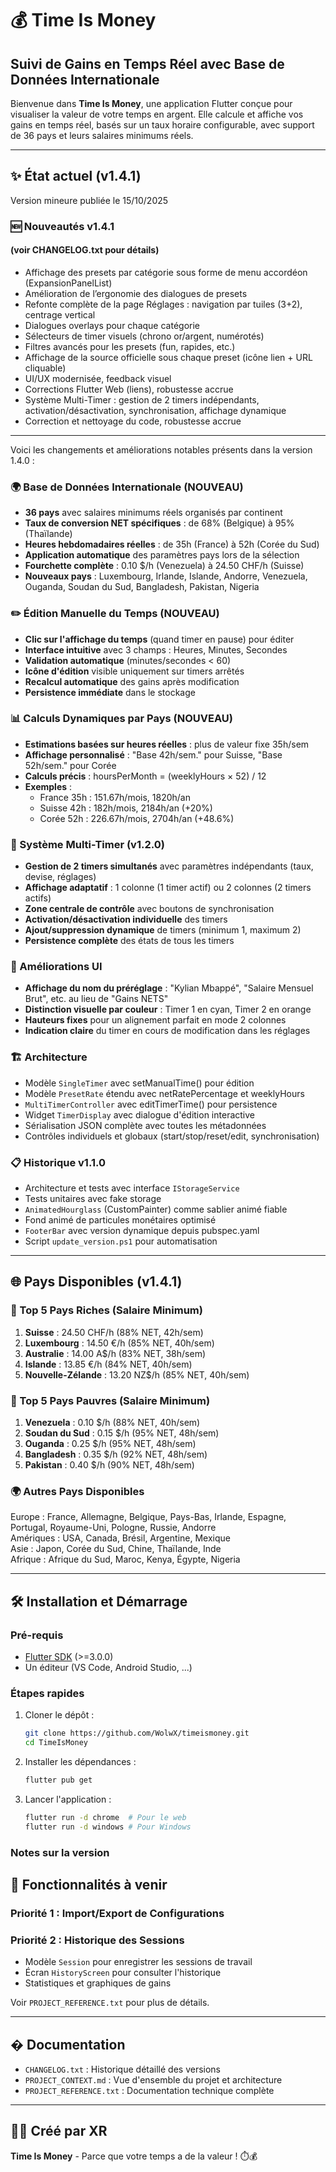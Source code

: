 # 💰 Time Is Money
## Suivi de Gains en Temps Réel avec Base de Données Internationale

Bienvenue dans **Time Is Money**, une application Flutter conçue pour visualiser la valeur de votre temps en argent. Elle calcule et affiche vos gains en temps réel, basés sur un taux horaire configurable, avec support de 36 pays et leurs salaires minimums réels.

---



## ✨ État actuel (v1.4.1)

Version mineure publiée le 15/10/2025

### 🆕 Nouveautés v1.4.1
#### (voir CHANGELOG.txt pour détails)

- Affichage des presets par catégorie sous forme de menu accordéon (ExpansionPanelList)
- Amélioration de l’ergonomie des dialogues de presets
- Refonte complète de la page Réglages : navigation par tuiles (3+2), centrage vertical
- Dialogues overlays pour chaque catégorie
- Sélecteurs de timer visuels (chrono or/argent, numérotés)
- Filtres avancés pour les presets (fun, rapides, etc.)
- Affichage de la source officielle sous chaque preset (icône lien + URL cliquable)
- UI/UX modernisée, feedback visuel
- Corrections Flutter Web (liens), robustesse accrue
- Système Multi-Timer : gestion de 2 timers indépendants, activation/désactivation, synchronisation, affichage dynamique
- Correction et nettoyage du code, robustesse accrue

---

Voici les changements et améliorations notables présents dans la version 1.4.0 :

### 🌍 Base de Données Internationale (NOUVEAU)
- **36 pays** avec salaires minimums réels organisés par continent
- **Taux de conversion NET spécifiques** : de 68% (Belgique) à 95% (Thaïlande)
- **Heures hebdomadaires réelles** : de 35h (France) à 52h (Corée du Sud)
- **Application automatique** des paramètres pays lors de la sélection
- **Fourchette complète** : 0.10 $/h (Venezuela) à 24.50 CHF/h (Suisse)
- **Nouveaux pays** : Luxembourg, Irlande, Islande, Andorre, Venezuela, Ouganda, Soudan du Sud, Bangladesh, Pakistan, Nigeria

### ✏️ Édition Manuelle du Temps (NOUVEAU)
- **Clic sur l'affichage du temps** (quand timer en pause) pour éditer
- **Interface intuitive** avec 3 champs : Heures, Minutes, Secondes
- **Validation automatique** (minutes/secondes < 60)
- **Icône d'édition** visible uniquement sur timers arrêtés
- **Recalcul automatique** des gains après modification
- **Persistence immédiate** dans le stockage

### 📊 Calculs Dynamiques par Pays (NOUVEAU)
- **Estimations basées sur heures réelles** : plus de valeur fixe 35h/sem
- **Affichage personnalisé** : "Base 42h/sem." pour Suisse, "Base 52h/sem." pour Corée
- **Calculs précis** : hoursPerMonth = (weeklyHours × 52) / 12
- **Exemples** :
  - France 35h : 151.67h/mois, 1820h/an
  - Suisse 42h : 182h/mois, 2184h/an (+20%)
  - Corée 52h : 226.67h/mois, 2704h/an (+48.6%)

### 🎯 Système Multi-Timer (v1.2.0)
- **Gestion de 2 timers simultanés** avec paramètres indépendants (taux, devise, réglages)
- **Affichage adaptatif** : 1 colonne (1 timer actif) ou 2 colonnes (2 timers actifs)
- **Zone centrale de contrôle** avec boutons de synchronisation
- **Activation/désactivation individuelle** des timers
- **Ajout/suppression dynamique** de timers (minimum 1, maximum 2)
- **Persistence complète** des états de tous les timers

### 🎨 Améliorations UI
- **Affichage du nom du préréglage** : "Kylian Mbappé", "Salaire Mensuel Brut", etc. au lieu de "Gains NETS"
- **Distinction visuelle par couleur** : Timer 1 en cyan, Timer 2 en orange
- **Hauteurs fixes** pour un alignement parfait en mode 2 colonnes
- **Indication claire** du timer en cours de modification dans les réglages

### 🏗️ Architecture
- Modèle `SingleTimer` avec setManualTime() pour édition
- Modèle `PresetRate` étendu avec netRatePercentage et weeklyHours
- `MultiTimerController` avec editTimerTime() pour persistence
- Widget `TimerDisplay` avec dialogue d'édition interactive
- Sérialisation JSON complète avec toutes les métadonnées
- Contrôles individuels et globaux (start/stop/reset/edit, synchronisation)

### 📋 Historique v1.1.0
- Architecture et tests avec interface `IStorageService`
- Tests unitaires avec fake storage
- `AnimatedHourglass` (CustomPainter) comme sablier animé fiable
- Fond animé de particules monétaires optimisé
- `FooterBar` avec version dynamique depuis pubspec.yaml
- Script `update_version.ps1` pour automatisation

---

## 🌐 Pays Disponibles (v1.4.1)

### 💎 Top 5 Pays Riches (Salaire Minimum)
1. **Suisse** : 24.50 CHF/h (88% NET, 42h/sem)
2. **Luxembourg** : 14.50 €/h (85% NET, 40h/sem)
3. **Australie** : 14.00 A$/h (83% NET, 38h/sem)
4. **Islande** : 13.85 €/h (84% NET, 40h/sem)
5. **Nouvelle-Zélande** : 13.20 NZ$/h (85% NET, 40h/sem)

### 💸 Top 5 Pays Pauvres (Salaire Minimum)
1. **Venezuela** : 0.10 $/h (88% NET, 40h/sem)
2. **Soudan du Sud** : 0.15 $/h (95% NET, 48h/sem)
3. **Ouganda** : 0.25 $/h (95% NET, 48h/sem)
4. **Bangladesh** : 0.35 $/h (92% NET, 48h/sem)
5. **Pakistan** : 0.40 $/h (90% NET, 48h/sem)

### 🌍 Autres Pays Disponibles
Europe : France, Allemagne, Belgique, Pays-Bas, Irlande, Espagne, Portugal, Royaume-Uni, Pologne, Russie, Andorre  
Amériques : USA, Canada, Brésil, Argentine, Mexique  
Asie : Japon, Corée du Sud, Chine, Thaïlande, Inde  
Afrique : Afrique du Sud, Maroc, Kenya, Égypte, Nigeria

---

## 🛠️ Installation et Démarrage

### Pré-requis

- [Flutter SDK](https://flutter.dev/docs/get-started/install) (>=3.0.0)
- Un éditeur (VS Code, Android Studio, ...)

### Étapes rapides

1. Cloner le dépôt :
   ```bash
   git clone https://github.com/WolwX/timeismoney.git
   cd TimeIsMoney
   ```

2. Installer les dépendances :
   ```bash
   flutter pub get
   ```

3. Lancer l'application :
   ```bash
   flutter run -d chrome  # Pour le web
   flutter run -d windows # Pour Windows
   ```

### Notes sur la version



## 🚀 Fonctionnalités à venir

### Priorité 1 : Import/Export de Configurations

### Priorité 2 : Historique des Sessions
- Modèle `Session` pour enregistrer les sessions de travail
- Écran `HistoryScreen` pour consulter l'historique
- Statistiques et graphiques de gains

Voir `PROJECT_REFERENCE.txt` pour plus de détails.

---

## � Documentation

- `CHANGELOG.txt` : Historique détaillé des versions
- `PROJECT_CONTEXT.md` : Vue d'ensemble du projet et architecture
- `PROJECT_REFERENCE.txt` : Documentation technique complète

---

## 👨‍💻 Créé par XR

**Time Is Money** - Parce que votre temps a de la valeur ! ⏱️💰